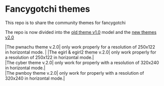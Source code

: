 # Fancygotchi themes
This repo is to share the community themes for fancygotchi

The repo is now divided into the [old theme v1.0](https://github.com/V0r-T3x/Fancygotchi_themes/tree/main/fancygotchi_1.0/themes) model and the [new themes v2.0](https://github.com/V0r-T3x/Fancygotchi_themes/tree/main/fancygotchi_2.0/themes)  

|The pwnachu theme v.2.0| only work properly for a resolution of 250x122 in horizontal mode.  |
|The egirl & egirl2 theme v.2.0| only work properly for a resolution of 250x122 in horizontal mode.|  
|The cyber theme v.2.0| only work for properly with a resolution of 320x240 in horizontal mode.|  
|The pwnboy theme v.2.0| only work for properly with a resolution of 320x240 in horizontal mode.| 

